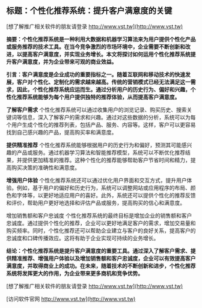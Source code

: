 ## **标题：个性化推荐系统：提升客户满意度的关键**

[想了解推广相关软件的朋友请登录 http://www.vst.tw](http://www.vst.tw)

**摘要：个性化推荐系统是一种利用大数据和机器学习算法来为用户提供个性化产品或服务推荐的技术工具。在当今竞争激烈的市场环境中，企业需要不断创新和改进，以提高客户满意度，并实现业务增长。本文将探讨如何运用个性化推荐系统提升客户满意度，并为企业带来可观的商业效益。**

**引言：客户满意度是企业成功的重要指标之一。随着互联网和移动技术的快速发展，客户对个性化、定制化的需求越来越高。传统的营销模式已经无法满足这一需求，因此，个性化推荐系统应运而生。通过分析用户的历史行为、偏好和兴趣，个性化推荐系统能够为每个用户提供独特的推荐体验，从而提高客户满意度。**

**了解客户需求**
个性化推荐系统可以通过收集用户的浏览记录、购买历史、搜索关键词等信息，深入了解客户的需求和兴趣。通过对这些数据的分析，系统可以为每个用户生成个性化的推荐列表，包括产品、服务、内容等。这样，客户可以更容易找到自己感兴趣的产品，提高购买率和满意度。

**提供精准推荐**
个性化推荐系统能够根据用户的历史行为和偏好，预测其可能感兴趣的产品或服务。通过机器学习算法和智能推荐模型，系统可以不断优化推荐结果，并提供更加精准的推荐。这种个性化的推荐能够帮助客户节省时间和精力，提高购买决策的准确性和满意度。

**增强用户体验**
个性化推荐系统还可以通过优化用户界面和交互方式，提升用户体验。例如，基于用户的偏好和历史行为，系统可以调整网站或应用程序的布局、颜色和字体等，以更好地适应用户的喜好。此外，系统还可以提供个性化的推荐反馈和评价，帮助用户更好地选择和评估产品或服务，提高购买的信心和满意度。

增加销售额和客户忠诚度
个性化推荐系统的最终目标是增加企业的销售额和客户忠诚度。通过提供个性化的推荐，企业可以更好地满足客户的需求，增加交易量和购买频率。同时，个性化推荐还可以帮助企业建立与客户的良好关系，提高客户的忠诚度和口碑传播效应。这将有助于企业实现可持续的业务增长。

**结论：个性化推荐系统是提升客户满意度的重要工具。通过深入了解客户需求、提供精准推荐、增强用户体验以及增加销售额和客户忠诚度，企业可以有效提高客户满意度，并取得商业上的成功。在未来，随着技术的不断创新和进步，个性化推荐系统将发挥更大的作用，为企业带来更多商机和竞争优势。**

[想了解推广相关软件的朋友请登录 http://www.vst.tw](http://www.vst.tw)


[访问软件官网 http://www.vst.tw](http://www.vst.tw)
